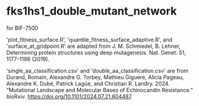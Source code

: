 # fks1hs1_double_mutant_network
for BIF-7500

'plot_fitness_surface.R', 'quantile_fitness_surface_adaptive.R', and 'surface_at_gridpoint.R' are adapted from
J. M. Schmiedel, B. Lehner, Determining protein structures using deep mutagenesis. Nat. Genet. 51, 1177–1186 (2019).

'single_aa_classification.csv' and 'double_aa_classification.csv' are from
Durand, Romain, Alexandre G. Torbey, Mathieu Giguere, Alicia Pageau, Alexandre K. Dubé, Patrick Lagüe, and Christian R. Landry. 2024. “Mutational Landscape and Molecular Bases of Echinocandin Resistance.” bioRxiv. https://doi.org/10.1101/2024.07.21.604487.


